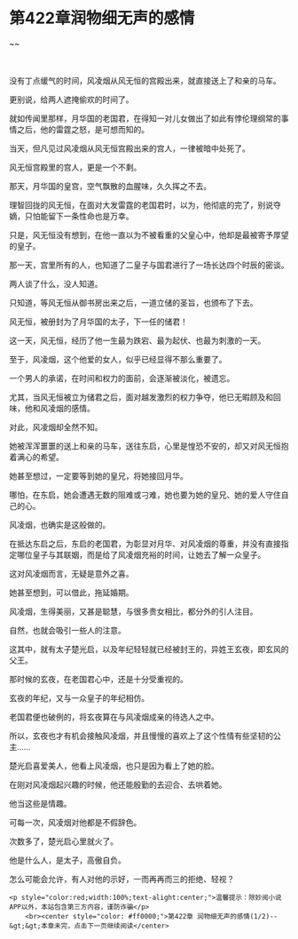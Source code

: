 # 第422章润物细无声的感情
~~
    	    <p name="pagetop" href="javascript:void(0);" onclick="return false" style="line-height: 35px;padding: 10px;color: #333;"> </p><p>没有丁点缓气的时间，风凌烟从风无恒的宫殿出来，就直接送上了和亲的马车。</p><p>更别说，给两人遮掩偷欢的时间了。</p><p>就如传闻里那样，月华国的老国君，在得知一对儿女做出了如此有悖伦理纲常的事情之后，他的雷霆之怒，是可想而知的。</p><p>当天，但凡见过风凌烟从风无恒宫殿出来的宫人，一律被暗中处死了。</p><p>风无恒宫殿里的宫人，更是一个不剩。</p><p>那天，月华国的皇宫，空气飘散的血腥味，久久挥之不去。</p><p>理智回拢的风无恒，在面对大发雷霆的老国君时，以为，他彻底的完了，别说夺嫡，只怕能留下一条性命也是万幸。</p><p>只是，风无恒没有想到，在他一直以为不被看重的父皇心中，他却是最被寄予厚望的皇子。</p><p>那一天，宫里所有的人，也知道了二皇子与国君进行了一场长达四个时辰的密谈。</p><p>两人谈了什么，没人知道。</p><p>只知道，等风无恒从御书房出来之后，一道立储的圣旨，也颁布了下去。</p><p>风无恒，被册封为了月华国的太子，下一任的储君！</p><p>这一天，风无恒，经历了他一生最为跌宕、最为起伏、也最为刺激的一天。</p><p>至于，风凌烟，这个他爱的女人，似乎已经显得不那么重要了。</p><p>一个男人的承诺，在时间和权力的面前，会逐渐被淡化，被遗忘。</p><p>尤其，当风无恒被立为储君之后，面对越发激烈的权力争夺，他已无暇顾及和回味，他和风凌烟的感情。</p><p>对此，风凌烟却全然不知。</p><p>她被浑浑噩噩的送上和亲的马车，送往东启，心里是惶恐不安的，却又对风无恒抱着满心的希望。</p><p>她甚至想过，一定要等到她的皇兄，将她接回月华。</p><p>哪怕，在东启，她会遭遇无数的阻难或刁难，她也要为她的皇兄、她的爱人守住自己的心。</p><p>风凌烟，也确实是这般做的。</p><p>在抵达东启之后，东启的老国君，为彰显对月华、对风凌烟的尊重，并没有直接指定哪位皇子与其联姻，而是给了风凌烟充裕的时间，让她去了解一众皇子。</p><p>这对风凌烟而言，无疑是意外之喜。</p><p>她甚至想到，可以借此，拖延婚期。</p><p>风凌烟，生得美丽，又甚是聪慧，与很多贵女相比，都分外的引人注目。</p><p>自然，也就会吸引一些人的注意。</p><p>这其中，就有太子楚光启，以及年纪轻轻就已经被封王的，异姓王玄夜，即玄风的父王。</p><p>那时候的玄夜，在老国君心中，还是十分受重视的。</p><p>玄夜的年纪，又与一众皇子的年纪相仿。</p><p>老国君便也破例的，将玄夜算在与风凌烟成亲的待选人之中。</p><p>所以，玄夜也才有机会接触风凌烟，并且慢慢的喜欢上了这个性情有些坚韧的公主……</p><p>楚光启喜爱美人，他看上风凌烟，也只是因为看上了她的脸。</p><p>在刚对风凌烟起兴趣的时候，他还能殷勤的去迎合、去哄着她。</p><p>他当这些是情趣。</p><p>可每一次，风凌烟对他都是不假辞色。</p><p>次数多了，楚光启心里就火了。</p><p>他是什么人，是太子，高傲自负。</p><p>怎么可能会允许，有人对他的示好，一而再再而三的拒绝、轻视？</p>
    	
   	<p style="color:red;width:100%;text-alight:center;">温馨提示：除妙阅小说APP以外，本站包含第三方内容，谨防诈骗</p>
    	<br><center style="color: #ff0000;">第422章 润物细无声的感情(1/2)--&gt;&gt;本章未完，点击下一页继续阅读</center>
    	